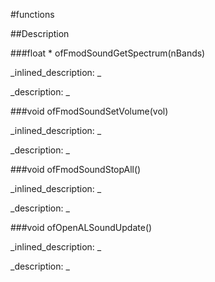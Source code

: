 #functions


<!--
_visible: True_
_advanced: False_
-->

##Description





<!----------------------------------------------------------------------------->

###float * ofFmodSoundGetSpectrum(nBands)

<!--
_syntax: ofFmodSoundGetSpectrum(nBands)_
_name: ofFmodSoundGetSpectrum_
_returns: float *_
_returns_description: _
_parameters: int nBands_
_version_started: 0.9.0_
_version_deprecated: _
_summary: _
_constant: False_
_static: False_
_visible: True_
_advanced: False_
-->

_inlined_description: _








_description: _







<!----------------------------------------------------------------------------->

###void ofFmodSoundSetVolume(vol)

<!--
_syntax: ofFmodSoundSetVolume(vol)_
_name: ofFmodSoundSetVolume_
_returns: void_
_returns_description: _
_parameters: float vol_
_version_started: 0.9.0_
_version_deprecated: _
_summary: _
_constant: False_
_static: False_
_visible: True_
_advanced: False_
-->

_inlined_description: _








_description: _







<!----------------------------------------------------------------------------->

###void ofFmodSoundStopAll()

<!--
_syntax: ofFmodSoundStopAll()_
_name: ofFmodSoundStopAll_
_returns: void_
_returns_description: _
_parameters: _
_version_started: 0.9.0_
_version_deprecated: _
_summary: _
_constant: False_
_static: False_
_visible: True_
_advanced: False_
-->

_inlined_description: _








_description: _







<!----------------------------------------------------------------------------->

###void ofOpenALSoundUpdate()

<!--
_syntax: ofOpenALSoundUpdate()_
_name: ofOpenALSoundUpdate_
_returns: void_
_returns_description: _
_parameters: _
_version_started: 0.9.0_
_version_deprecated: _
_summary: _
_constant: False_
_static: False_
_visible: True_
_advanced: False_
-->

_inlined_description: _








_description: _







<!----------------------------------------------------------------------------->

